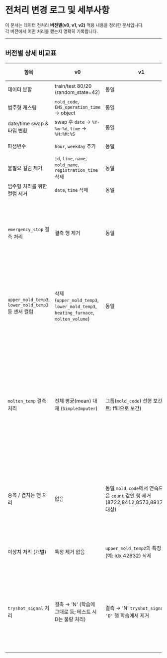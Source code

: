 # 전처리 변경 로그 및 세부사항

이 문서는 데이터 전처리 **버전별(v0, v1, v2)** 적용 내용을 정리한 문서입니다.  
각 버전에서 어떤 처리를 했는지 명확히 기록합니다.

---

## 버전별 상세 비교표

| 항목 | v0 | v1 | v2 | 비고 |
|---|---|---|---|---|
| 데이터 분할 | train/test 80/20 (random_state=42) | 동일 |  | 동일 |
| 범주형 캐스팅 | `mold_code`, `EMS_operation_time` → object | 동일 |  | 동일 |
| date/time swap & 타입 변환 | swap 후 `date` -> `%Y-%m-%d`, `time` -> `%H:%M:%S` | 동일 |  | 동일 |
| 파생변수 | `hour`, `weekday` 추가 | 동일 |  | 동일 |
| 불필요 컬럼 제거 | `id`, `line`, `name`, `mold_name`, `registration_time` 삭제 | 동일 |  | 동일 |
| 범주형 처리를 위한 컬럼 제거 | `date`, `time` 삭제 | 동일 |  | 동일 |
| `emergency_stop` 결측 처리 | 결측 행 제거 | 동일 |  | 동일 (긴급중단 행 제거) |
| `upper_mold_temp3`, `lower_mold_temp3` 등 센서 컬럼 | 삭제 (`upper_mold_temp3`, `lower_mold_temp3`, `heating_furnace`, `molten_volume`) | 동일 |  | 센서 이상/결측으로 제거 |
| `molten_temp` 결측 처리 | 전체 평균(mean) 대체 (`SimpleImputer`) | 그룹(`mold_code`) 선형 보간 (테스트: ffill으로 보간) |  | v1은 그룹 단위 보간으로 정보 보존 강화 |
| 중복 / 겹치는 행 처리 | 없음 | 동일 `mold_code`에서 연속으로 같은 `count` 값인 행 제거 (8722,8412,8573,8917,8600 대상) |  | v1에 추가된 핵심 처리 |
| 이상치 처리 (개별) | 특정 제거 없음 | `upper_mold_temp2`의 특정 이상치(예: idx 42632) 삭제 |  | v1에서 추가 |
| `tryshot_signal` 처리 | 결측 → 'N' (학습에 그대로 둠; 테스트 시 D는 불량 처리) | 결측 → 'N' `tryshot_signal == 'D'` 행 학습에서 제거 |  | v1은 D 행을 학습에서 제외 |
